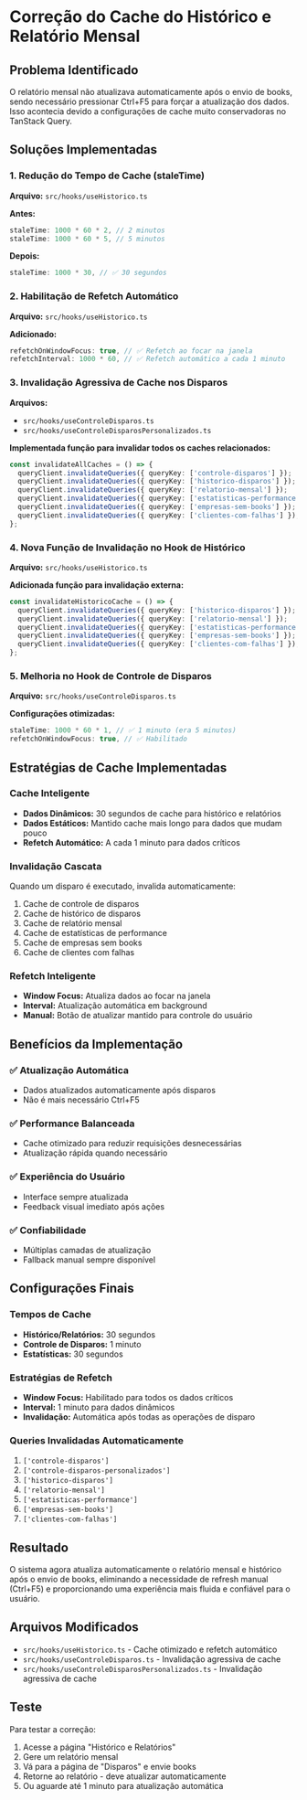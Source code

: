 # Correção do Cache do Histórico e Relatório Mensal

## Problema Identificado
O relatório mensal não atualizava automaticamente após o envio de books, sendo necessário pressionar Ctrl+F5 para forçar a atualização dos dados. Isso acontecia devido a configurações de cache muito conservadoras no TanStack Query.

## Soluções Implementadas

### 1. Redução do Tempo de Cache (staleTime)
**Arquivo:** `src/hooks/useHistorico.ts`

**Antes:**
```typescript
staleTime: 1000 * 60 * 2, // 2 minutos
staleTime: 1000 * 60 * 5, // 5 minutos
```

**Depois:**
```typescript
staleTime: 1000 * 30, // ✅ 30 segundos
```

### 2. Habilitação de Refetch Automático
**Arquivo:** `src/hooks/useHistorico.ts`

**Adicionado:**
```typescript
refetchOnWindowFocus: true, // ✅ Refetch ao focar na janela
refetchInterval: 1000 * 60, // ✅ Refetch automático a cada 1 minuto
```

### 3. Invalidação Agressiva de Cache nos Disparos
**Arquivos:** 
- `src/hooks/useControleDisparos.ts`
- `src/hooks/useControleDisparosPersonalizados.ts`

**Implementada função para invalidar todos os caches relacionados:**
```typescript
const invalidateAllCaches = () => {
  queryClient.invalidateQueries({ queryKey: ['controle-disparos'] });
  queryClient.invalidateQueries({ queryKey: ['historico-disparos'] });
  queryClient.invalidateQueries({ queryKey: ['relatorio-mensal'] });
  queryClient.invalidateQueries({ queryKey: ['estatisticas-performance'] });
  queryClient.invalidateQueries({ queryKey: ['empresas-sem-books'] });
  queryClient.invalidateQueries({ queryKey: ['clientes-com-falhas'] });
};
```

### 4. Nova Função de Invalidação no Hook de Histórico
**Arquivo:** `src/hooks/useHistorico.ts`

**Adicionada função para invalidação externa:**
```typescript
const invalidateHistoricoCache = () => {
  queryClient.invalidateQueries({ queryKey: ['historico-disparos'] });
  queryClient.invalidateQueries({ queryKey: ['relatorio-mensal'] });
  queryClient.invalidateQueries({ queryKey: ['estatisticas-performance'] });
  queryClient.invalidateQueries({ queryKey: ['empresas-sem-books'] });
  queryClient.invalidateQueries({ queryKey: ['clientes-com-falhas'] });
};
```

### 5. Melhoria no Hook de Controle de Disparos
**Arquivo:** `src/hooks/useControleDisparos.ts`

**Configurações otimizadas:**
```typescript
staleTime: 1000 * 60 * 1, // ✅ 1 minuto (era 5 minutos)
refetchOnWindowFocus: true, // ✅ Habilitado
```

## Estratégias de Cache Implementadas

### Cache Inteligente
- **Dados Dinâmicos:** 30 segundos de cache para histórico e relatórios
- **Dados Estáticos:** Mantido cache mais longo para dados que mudam pouco
- **Refetch Automático:** A cada 1 minuto para dados críticos

### Invalidação Cascata
Quando um disparo é executado, invalida automaticamente:
1. Cache de controle de disparos
2. Cache de histórico de disparos
3. Cache de relatório mensal
4. Cache de estatísticas de performance
5. Cache de empresas sem books
6. Cache de clientes com falhas

### Refetch Inteligente
- **Window Focus:** Atualiza dados ao focar na janela
- **Interval:** Atualização automática em background
- **Manual:** Botão de atualizar mantido para controle do usuário

## Benefícios da Implementação

### ✅ **Atualização Automática**
- Dados atualizados automaticamente após disparos
- Não é mais necessário Ctrl+F5

### ✅ **Performance Balanceada**
- Cache otimizado para reduzir requisições desnecessárias
- Atualização rápida quando necessário

### ✅ **Experiência do Usuário**
- Interface sempre atualizada
- Feedback visual imediato após ações

### ✅ **Confiabilidade**
- Múltiplas camadas de atualização
- Fallback manual sempre disponível

## Configurações Finais

### Tempos de Cache
- **Histórico/Relatórios:** 30 segundos
- **Controle de Disparos:** 1 minuto
- **Estatísticas:** 30 segundos

### Estratégias de Refetch
- **Window Focus:** Habilitado para todos os dados críticos
- **Interval:** 1 minuto para dados dinâmicos
- **Invalidação:** Automática após todas as operações de disparo

### Queries Invalidadas Automaticamente
1. `['controle-disparos']`
2. `['controle-disparos-personalizados']`
3. `['historico-disparos']`
4. `['relatorio-mensal']`
5. `['estatisticas-performance']`
6. `['empresas-sem-books']`
7. `['clientes-com-falhas']`

## Resultado
O sistema agora atualiza automaticamente o relatório mensal e histórico após o envio de books, eliminando a necessidade de refresh manual (Ctrl+F5) e proporcionando uma experiência mais fluida e confiável para o usuário.

## Arquivos Modificados
- `src/hooks/useHistorico.ts` - Cache otimizado e refetch automático
- `src/hooks/useControleDisparos.ts` - Invalidação agressiva de cache
- `src/hooks/useControleDisparosPersonalizados.ts` - Invalidação agressiva de cache

## Teste
Para testar a correção:
1. Acesse a página "Histórico e Relatórios"
2. Gere um relatório mensal
3. Vá para a página de "Disparos" e envie books
4. Retorne ao relatório - deve atualizar automaticamente
5. Ou aguarde até 1 minuto para atualização automática